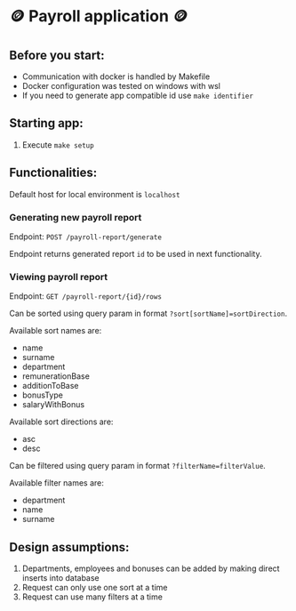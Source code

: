 # 🪙 Payroll application 🪙

## Before you start:
- Communication with docker is handled by Makefile
- Docker configuration was tested on windows with wsl 
- If you need to generate app compatible id use `make identifier`


## Starting app:
1. Execute `make setup`

## Functionalities:

Default host for local environment is `localhost`

### Generating new payroll report
Endpoint: `POST /payroll-report/generate`

Endpoint returns generated report `id` to be used in next functionality.
### Viewing payroll report
Endpoint: `GET /payroll-report/{id}/rows`

Can be sorted using query param in format `?sort[sortName]=sortDirection`.

Available sort names are:
- name
- surname
- department
- remunerationBase
- additionToBase
- bonusType
- salaryWithBonus

Available sort directions are:
- asc
- desc

Can be filtered using query param in format `?filterName=filterValue`.

Available filter names are:
- department
- name
- surname

## Design assumptions:
1. Departments, employees and bonuses can be added by making direct inserts into database
2. Request can only use one sort at a time
3. Request can use many filters at a time